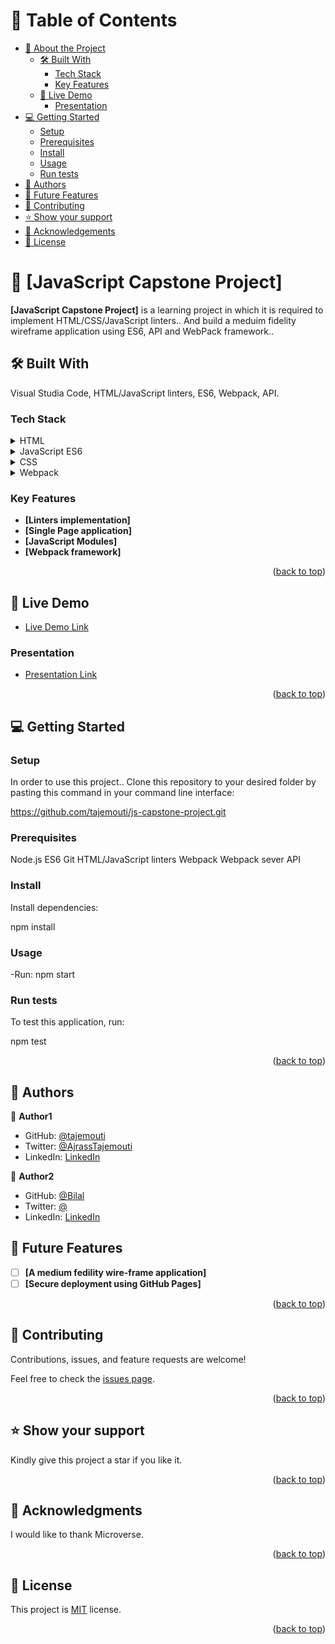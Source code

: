 <a name="readme-top"></a>

# 📗 Table of Contents

- [📖 About the Project](#about-project)
  - [🛠 Built With](#built-with)
    - [Tech Stack](#tech-stack)
    - [Key Features](#key-features)
  - [🚀 Live Demo](#live-demo)
    - [Presentation](#presentation)
- [💻 Getting Started](#getting-started)
  - [Setup](#setup)
  - [Prerequisites](#prerequisites)
  - [Install](#install)
  - [Usage](#usage)
  - [Run tests](#run-tests)
- [👥 Authors](#authors)
- [🔭 Future Features](#future-features)
- [🤝 Contributing](#contributing)
- [⭐️ Show your support](#support)
- [🙏 Acknowledgements](#acknowledgements)
- [📝 License](#license)


# 📖 [JavaScript Capstone Project] <a name="about-project"></a>

**[JavaScript Capstone Project]** is a learning project in which it is required to implement HTML/CSS/JavaScript linters.. And build a meduim fidelity wireframe application using ES6, API and WebPack framework..

## 🛠 Built With <a name="built-with"></a>
Visual Studia Code, HTML/JavaScript linters, ES6, Webpack, API.

### Tech Stack <a name="tech-stack"></a>

<details>
  <summary>HTML</summary>
</details>

<details>
  <summary>JavaScript ES6</summary>
</details>

<details>
  <summary>CSS</summary>
</details>

<details>
  <summary>Webpack</summary>
</details>

### Key Features <a name="key-features"></a>

- **[Linters implementation]**
- **[Single Page application]**
- **[JavaScript Modules]**
- **[Webpack framework]**

<p align="right">(<a href="#readme-top">back to top</a>)</p>

## 🚀 Live Demo <a name="live-demo"></a>

- [Live Demo Link](https://tajemouti.github.io/js-capstone-project/dist/)

### Presentation <a name="presentation"></a>

- [Presentation Link](https://drive.google.com/file/d/1c2QcuqCZrvGFSkRXu_mb_0TOkoOCpBrl/view?usp=sharing)

<p align="right">(<a href="#readme-top">back to top</a>)</p>

## 💻 Getting Started <a name="getting-started"></a>

### Setup <a name="setup"></a>

In order to use this project.. Clone this repository to your desired folder by pasting this command in your command line interface:

  https://github.com/tajemouti/js-capstone-project.git

### Prerequisites <a name="prerequisites"></a>

  Node.js
  ES6
  Git
  HTML/JavaScript linters
  Webpack
  Webpack sever
  API

### Install <a name="install"></a>

Install dependencies:

  npm install


### Usage <a name="usage"></a>

-Run: npm start


### Run tests <a name="run-tests"></a>

To test this application, run:

  npm test

<p align="right">(<a href="#readme-top">back to top</a>)</p>


## 👥 Authors <a name="authors"></a>

👤 **Author1**

- GitHub: [@tajemouti](https://github.com/tajemouti)
- Twitter: [@AjrassTajemouti](https://twitter.com/AjrassTajemouti)
- LinkedIn: [LinkedIn](https://linkedin.com/in/ajrass)

👤 **Author2**

- GitHub: [@Bilal](https://github.com/BilalLiaquat7)
- Twitter: [@](https://twitter.com/)
- LinkedIn: [LinkedIn](https://www.linkedin.com/in/muhammad-bilal-liaquat-87863390/)


## 🔭 Future Features <a name="future-features"></a>

- [ ] **[A medium fedility wire-frame application]**
- [ ] **[Secure deployment using GitHub Pages]**

<p align="right">(<a href="#readme-top">back to top</a>)</p>


## 🤝 Contributing <a name="contributing"></a>

Contributions, issues, and feature requests are welcome!

Feel free to check the [issues page](../../issues/).

<p align="right">(<a href="#readme-top">back to top</a>)</p>


## ⭐️ Show your support <a name="support"></a>

Kindly give this project a star if you like it.

<p align="right">(<a href="#readme-top">back to top</a>)</p>


## 🙏 Acknowledgments <a name="acknowledgements"></a>

I would like to thank Microverse.

<p align="right">(<a href="#readme-top">back to top</a>)</p>


## 📝 License <a name="license"></a>

This project is [MIT](/LICENSE) license.

<p align="right">(<a href="#readme-top">back to top</a>)</p>
